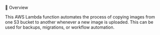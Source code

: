📌 Overview


This AWS Lambda function automates the process of copying images from one S3 bucket to another whenever a new image is uploaded. This can be used for backups, migrations, or workflow automation.

